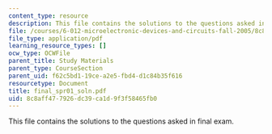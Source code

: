 ```yaml
---
content_type: resource
description: This file contains the solutions to the questions asked in final exam.
file: /courses/6-012-microelectronic-devices-and-circuits-fall-2005/8c8aff477926dc39ca1d9f3f58465fb0_final_spr01_soln.pdf
file_type: application/pdf
learning_resource_types: []
ocw_type: OCWFile
parent_title: Study Materials
parent_type: CourseSection
parent_uid: f62c5bd1-19ce-a2e5-fbd4-d1c84b35f616
resourcetype: Document
title: final_spr01_soln.pdf
uid: 8c8aff47-7926-dc39-ca1d-9f3f58465fb0
---
```

This file contains the solutions to the questions asked in final exam.

